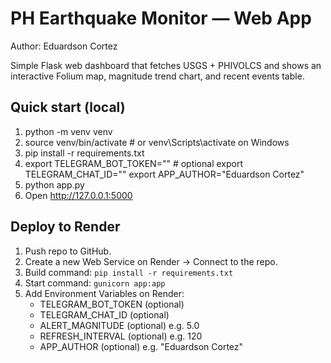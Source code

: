 # PH Earthquake Monitor — Web App
Author: Eduardson Cortez

Simple Flask web dashboard that fetches USGS + PHIVOLCS and shows an interactive Folium map, magnitude trend chart, and recent events table.

## Quick start (local)
1. python -m venv venv
2. source venv/bin/activate   # or venv\Scripts\activate on Windows
3. pip install -r requirements.txt
4. export TELEGRAM_BOT_TOKEN=""   # optional
   export TELEGRAM_CHAT_ID=""
   export APP_AUTHOR="Eduardson Cortez"
5. python app.py
6. Open http://127.0.0.1:5000

## Deploy to Render
1. Push repo to GitHub.
2. Create a new Web Service on Render -> Connect to the repo.
3. Build command: `pip install -r requirements.txt`
4. Start command: `gunicorn app:app`
5. Add Environment Variables on Render:
   - TELEGRAM_BOT_TOKEN (optional)
   - TELEGRAM_CHAT_ID (optional)
   - ALERT_MAGNITUDE (optional) e.g. 5.0
   - REFRESH_INTERVAL (optional) e.g. 120
   - APP_AUTHOR (optional) e.g. "Eduardson Cortez"
